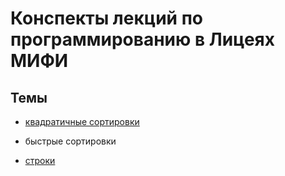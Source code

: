 # Конспекты лекций по программированию в Лицеях МИФИ

## Темы

- [квадратичные сортировки](https://github.com/TryKuhn/Lyceum1523/blob/main/squareSortings/HowToSortRUS.md)

- быстрые сортировки

- [строки]()
